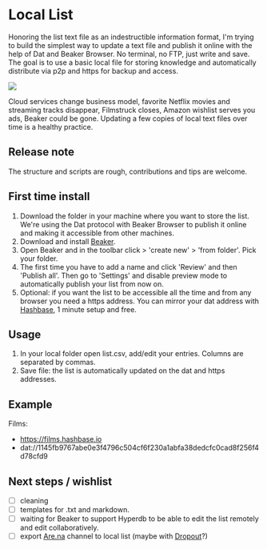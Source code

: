 # Local List
Honoring the list text file as an indestructible information format, I'm trying to build the simplest way to update a text file and publish it online with the help of Dat and Beaker Browser. No terminal, no FTP, just write and save. The goal is to use a basic local file for storing knowledge and automatically distribute via p2p and https for backup and access.  

<img src="https://github.com/No-Plans/local-list/blob/master/examples/save-list.gif?raw=true" min-width ="300" max-width="800" height="auto">

Cloud services change business model, favorite Netflix movies and streaming tracks disappear, Filmstruck closes, Amazon wishlist serves you ads, Beaker could be gone. Updating a few copies of local text files over time is a healthy practice.

## Release note
The structure and scripts are rough, contributions and tips are welcome.

## First time install
1. Download the folder in your machine where you want to store the list. 
We're using the Dat protocol with Beaker Browser to publish it online and making it accessible from other machines.
2. Download and install [Beaker](https://beakerbrowser.com).
3. Open Beaker and in the toolbar click > 'create new' > 'from folder'. Pick your folder.
4. The first time you have to add a name and click 'Review' and then 'Publish all'. Then go to 'Settings' and disable preview mode to automatically publish your list from now on.
5. Optional: if you want the list to be accessible all the time and from any browser you need a https address. You can mirror your dat address with [Hashbase](https://hashbase.io), 1 minute setup and free.

## Usage
1. In your local folder open list.csv, add/edit your entries. Columns are separated by commas. 
2. Save file: the list is automatically updated on the dat and https addresses.

## Example

Films:
- https://films.hashbase.io
- dat://1145fb9767abe0e3f4796c504cf6f230a1abfa38dedcfc0cad8f256f4d78cfd9


## Next steps / wishlist
- [ ] cleaning
- [ ] templates for .txt and markdown.
- [ ] waiting for Beaker to support Hyperdb to be able to edit the list remotely and edit collaboratively.
- [ ] export [Are.na](https://are.na) channel to local list (maybe with [Dropout](https://github.com/jondashkyle/dropout)?)
